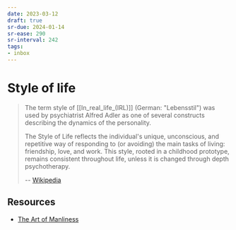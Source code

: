 ```yaml
---
date: 2023-03-12
draft: true
sr-due: 2024-01-14
sr-ease: 290
sr-interval: 242
tags:
- inbox
---
```


# Style of life

> The term style of [[In_real_life_(IRL)]] (German: "Lebensstil") was used by
> psychiatrist Alfred Adler as one of several constructs describing the dynamics
> of the personality.
>
> The Style of Life reflects the individual's unique, unconscious, and
> repetitive way of responding to (or avoiding) the main tasks of living:
> friendship, love, and work. This style, rooted in a childhood prototype,
> remains consistent throughout life, unless it is changed through depth
> psychotherapy.
>
> -- [Wikipedia](https://en.wikipedia.org/wiki/Style_of_life)

## Resources

- [The Art of Manliness](https://www.artofmanliness.com/)